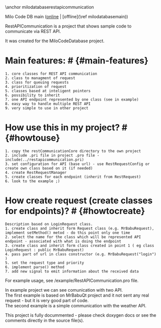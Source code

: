 \anchor milodatabaserestapicommunication

Milo Code DB main ([online](https://qtdocs.milosolutions.com/milo-code-db/main/) | [offline](\ref milodatabasemain))

RestAPICommunication is a project that shows sample code to communicate via REST API.

It was created for the MiloCodeDatabase project.


# Main features: # {#main-features}  

    1. core classes for REST API communication  
    2. class to managment of request  
    3. class for queuing requests  
    4. prioritization of request  
    5. classes based at inteligent pointers  
    6. possibility to inherit  
    7. one API endpoint represented by one class (see in example)  
    8. easy way to handle multiple REST API  
    9. very simple to use in other project  


# How use this in my project? # {#howtouse}

    1. copy the restCommunicationCore directory to the own project  
    2. include .pri file in project .pro file - include(../restapicommunication.pri)  
    3. set configuration for API (base url) - use RestRequestConfig or create own class based on it (if needed)
    4. create RestRequestManager
    5. create classes for each endpoint (inherit from RestRequest)
    6. look to the example ;)  


# How create request (create classes for endpoints)? # {#howtocreate}  

    Description based on LoginRequest class.  
    1. create class and inherit form Request class (e.g. MrBabuRequest), implement setMethod() metod - do this point only one time  
    2. select the name for the class which will be represented API endpoint - associated with what is doing the endpoint  
    3. create class and inherit form class created in point 1 ( eg class LoginRequest : public MrBabuRequest)  
    4. pass part of url in class constructor (e.g. MrBabuRequest("login") )  
    5. set the request type and priority  
    6. implement parse() method  
    7. add new signal to emit information about the received data  



For example usage, see /example/RestAPICommunication.pro file.  

In example project we can see comunication with two API.  
The first example is based on MrBabuQt project and it not sent any real request - but it is very good part of code.  
The second example is a simple communication with the weather API.



This project is fully docummented - please check doxygen docs or see the comments directly in the source file(s).
